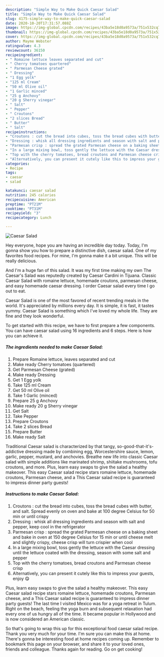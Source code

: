 ```yaml
---
description: "Simple Way to Make Quick Caesar Salad"
title: "Simple Way to Make Quick Caesar Salad"
slug: 4175-simple-way-to-make-quick-caesar-salad
date: 2020-10-20T17:31:57.088Z
image: https://img-global.cpcdn.com/recipes/43ba5e18d0a9573a/751x532cq70/caesar-salad-recipe-main-photo.jpg
thumbnail: https://img-global.cpcdn.com/recipes/43ba5e18d0a9573a/751x532cq70/caesar-salad-recipe-main-photo.jpg
cover: https://img-global.cpcdn.com/recipes/43ba5e18d0a9573a/751x532cq70/caesar-salad-recipe-main-photo.jpg
author: Mayme Webster
ratingvalue: 4.3
reviewcount: 36150
recipeingredient:
- " Romaine lettuce leaves separated and cut"
- " Cherry tomatoes quartered"
- " Parmesan Cheese grated"
- " Dressing"
- "1 Egg yolk"
- "125 ml Cream"
- "50 ml Olive oil"
- "1 Garlic minced"
- "25 g Anchovy"
- "20 g Sherry vinegar"
- " Salt"
- " Pepper"
- " Croutons"
- "2 slices Bread"
- " Butter"
- " Salt"
recipeinstructions:
- "Croutons : cut the bread into cubes, toss the bread cubes with butter, and salt. Spread evenly on oven and bake at 100 degree Celsius for 50 min or until crispy"
- "Dressing : whisk all dressing ingredients and season with salt and pepper, keep cool in the refrigerator"
- "Parmesan crisp : spread the grated Parmesan cheese on a baking sheet and bake in oven at 150 degree Celsius for 15 min or until cheese melt and slightly crispy, cheese crisp will turn crispier when cool"
- "In a large mixing bowl, toss gently the lettuce with the Caesar dressing until the lettuce coated with the dressing, season with some salt and pepper"
- "Top with the cherry tomatoes, bread croutons and Parmesan cheese crisp"
- "Alternatively, you can present it cutely like this to impress your guests, enjoy 😋"
categories:
- Recipe
tags:
- caesar
- salad

katakunci: caesar salad 
nutrition: 245 calories
recipecuisine: American
preptime: "PT21M"
cooktime: "PT31M"
recipeyield: "3"
recipecategory: Lunch

---
```



![Caesar Salad](https://img-global.cpcdn.com/recipes/43ba5e18d0a9573a/751x532cq70/caesar-salad-recipe-main-photo.jpg)

Hey everyone, hope you are having an incredible day today. Today, I'm gonna show you how to prepare a distinctive dish, caesar salad. One of my favorites food recipes. For mine, I'm gonna make it a bit unique. This will be really delicious.

And I&#39;m a huge fan of this salad. It was my first time making my own The Caesar&#39;s Salad was reputedly created by Caesar Cardini in Tijuana. Classic Caesar Salad with romaine lettuce, homemade croutons, parmesan cheese, and easy homemade caesar dressing. I order Caesar salad every time I go out to eat.

Caesar Salad is one of the most favored of recent trending meals in the world. It's appreciated by millions every day. It is simple, it is fast, it tastes yummy. Caesar Salad is something which I've loved my whole life. They are fine and they look wonderful.


To get started with this recipe, we have to first prepare a few components. You can have caesar salad using 16 ingredients and 6 steps. Here is how you can achieve it.

<!--inarticleads1-->

##### The ingredients needed to make Caesar Salad:

1. Prepare  Romaine lettuce, leaves separated and cut
1. Make ready  Cherry tomatoes (quartered)
1. Get  Parmesan Cheese (grated)
1. Make ready  Dressing
1. Get 1 Egg yolk
1. Take 125 ml Cream
1. Get 50 ml Olive oil
1. Take 1 Garlic (minced)
1. Prepare 25 g Anchovy
1. Make ready 20 g Sherry vinegar
1. Get  Salt
1. Take  Pepper
1. Prepare  Croutons
1. Take 2 slices Bread
1. Prepare  Butter
1. Make ready  Salt


Traditional Caesar salad is characterized by that tangy, so-good-that-it&#39;s-addictive dressing made by combining egg, Worcestershire sauce, lemon, garlic, pepper, mustard, and anchovies. Breathe new life into classic Caesar salad with simple additions like marinated shrimp, shiitake mushrooms, tofu croutons, and more. Plus, learn easy swaps to give the salad a healthy makeover. This easy Caesar salad recipe stars romaine lettuce, homemade croutons, Parmesan cheese, and a This Caesar salad recipe is guaranteed to impress dinner party guests! 

<!--inarticleads2-->

##### Instructions to make Caesar Salad:

1. Croutons : cut the bread into cubes, toss the bread cubes with butter, and salt. Spread evenly on oven and bake at 100 degree Celsius for 50 min or until crispy
1. Dressing : whisk all dressing ingredients and season with salt and pepper, keep cool in the refrigerator
1. Parmesan crisp : spread the grated Parmesan cheese on a baking sheet and bake in oven at 150 degree Celsius for 15 min or until cheese melt and slightly crispy, cheese crisp will turn crispier when cool
1. In a large mixing bowl, toss gently the lettuce with the Caesar dressing until the lettuce coated with the dressing, season with some salt and pepper
1. Top with the cherry tomatoes, bread croutons and Parmesan cheese crisp
1. Alternatively, you can present it cutely like this to impress your guests, enjoy 😋


Plus, learn easy swaps to give the salad a healthy makeover. This easy Caesar salad recipe stars romaine lettuce, homemade croutons, Parmesan cheese, and a This Caesar salad recipe is guaranteed to impress dinner party guests! The last time I visited Mexico was for a yoga retreat in Tulum. Right on the beach, feeling the yoga burn and subsequent relaxation had every one of us hungry all of the time. It became popular in Hollywood and is now considered an American classic. 

So that's going to wrap this up for this exceptional food caesar salad recipe. Thank you very much for your time. I'm sure you can make this at home. There's gonna be interesting food at home recipes coming up. Remember to bookmark this page on your browser, and share it to your loved ones, friends and colleague. Thanks again for reading. Go on get cooking!
